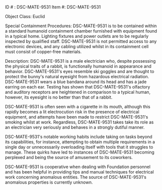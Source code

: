 ID # : DSC-MATE-9531
Item #: DSC-MATE-9531

Object Class: Euclid

Special Containment Procedures:
DSC-MATE-9531 is to be contained within a standard humanoid containment chamber furnished with equipment found in a typical home. Lighting fixtures and power outlets are to be regularly inspected by qualified staff. DSC-MATE-9531 is not permitted access to any electronic devices, and any cabling utilized whilst in its containment cell must consist of copper-free materials.

Description:
DSC-MATE-9531 is a male electrician who, despite possessing the physical traits of a rabbit, is functionally humanoid in appearance and behavior. DSC-MATE-9531's eyes resemble ski goggles and are thought to protect the bunny's natural eyesight from hazardous electrical radiation. DSC-MATE-9531 wears a blue bandana around its head and has a jade earring on each ear. Testing has shown that DSC-MATE-9531's olfactory and auditory receptors are heightened in comparison to a typical human, however, its eyesight is no better than that of a rabbit.

DSC-MATE-9531 is often seen with a cigarette in its mouth, although this rapidly becomes a lit electrocution risk in the presence of electrical equipment, and attempts have been made to restrict DSC-MATE-9531's smoking whilst at work. Regardless, DSC-MATE-9531 takes take its role as an electrician very seriously and behaves in a strongly dutiful manner.

DSC-MATE-9531's notable working habits include taking on tasks beyond its capabilities, for instance, attempting to obtain multiple requirements in a single day or unnecessarily overloading itself with tools that it struggles to manage. These quirks have led to instances of DSC-MATE-9531 becoming perplexed and being the source of amusement to its coworkers.

DSC-MATE-9531 is cooperative when dealing with Foundation personnel and has been helpful in providing tips and manual techniques for electrical work concerning anomalous entities. The source of DSC-MATE-9531's anomalous properties is currently unknown.